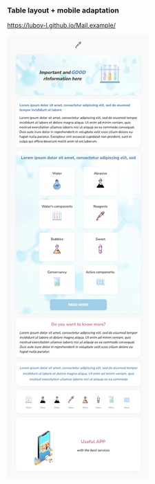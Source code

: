 ### Table layout + mobile adaptation

https://lubov-l.github.io/Mail.example/

<img src="https://github.com/Lubov-L/Mail.example/blob/master/images/full.png">
